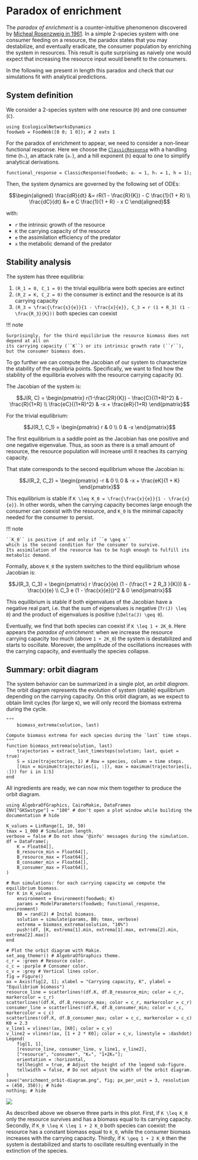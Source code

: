 # Paradox of enrichment

The *paradox of enrichment* is a counter-intuitive phenomenon discovered by
[Micheal Rosenzweig in 1961](https://www.science.org/doi/10.1126/science.171.3969.385).
In a simple 2-species system with one consumer feeding on a resource,
the paradox states that you may destabilize, and eventually eradicate,
the consumer population by enriching the system in resources.
This result is quite surprising as naively
one would expect that increasing the resource input would benefit to the consumers.

In the following we present in length this paradox
and check that our simulations fit with analytical predictions.

## System definition

We consider a 2-species system with one resource (``R``) and one consumer (``C``).

```@example econetd
using EcologicalNetworksDynamics
foodweb = FoodWeb([0 0; 1 0]); # 2 eats 1
```

For the paradox of enrichment to appear,
we need to consider a non-linear functional response.
Here we choose the [`ClassicResponse`](@ref)
with a handling time (`hₜ`), an attack rate (`aᵣ`), and a hill exponent (`h`) equal to one
to simplify analytical derivations.

```@example econetd
functional_response = ClassicResponse(foodweb; aᵣ = 1, hₜ = 1, h = 1);
```

Then, the system dynamics are governed by the following set of ODEs:

```math
\begin{aligned}
\frac{dR}{dt} &= rR(1 - \frac{R}{K}) - C \frac{1}{1 + R} \\
\frac{dC}{dt} &= e C \frac{1}{1 + R} - x C
\end{aligned}
```

with:

  - ``r`` the intrinsic growth of the resource
  - ``K`` the carrying capacity of the resource
  - ``e`` the assimilation efficiency of the predator
  - ``x`` the metabolic demand of the predator

## Stability analysis

The system has three equilibria:

 1. ``(R_1 = 0, C_1 = 0)`` the trivial equilibria were both species are extinct
 2. ``(R_2 = K, C_2 = 0)`` the consumer is extinct and the resource is at its carrying capacity
 3. ``(R_3 = \frac{\frac{x}{e}}{1 - \frac{x}{e}}, C_3 = r (1 + R_3) (1 - \frac{R_3}{K}))``
    both species can coexist

!!! note
    
    Surprisingly, for the third equilibrium the resource biomass does not depend at all on
    its carrying capacity (``K``) or its intrinsic growth rate (``r``),
    but the consumer biomass does.

To go further we can compute the Jacobian of our system
to characterize the stability of the equilibria points.
Specifically, we want to find how the stability of the equilibria
evolves with the resource carrying capacity (``K``).

The Jacobian of the system is:

```math
J(R, C) =
\begin{pmatrix}
r(1-\frac{2R}{K}) - \frac{C}{(1+R)^2} & - \frac{R}{1+R} \\
\frac{eC}{(1+R)^2} & -x + \frac{eR}{1+R}
\end{pmatrix}
```

For the trivial equilibrium:

```math
J(R_1, C_1) =
\begin{pmatrix}
r  & 0 \\
0 & -x
\end{pmatrix}
```

The first equilibrium is a saddle point as
the Jacobian has one positive and one negative eigenvalue.
Thus, as soon as there is a small amount of resource,
the resource population will increase until it reaches its carrying capacity.

That state corresponds to the second equilibrium whose the Jacobian is:

```math
J(R_2, C_2) =
\begin{pmatrix}
-r  & 0 \\
0 & -x + \frac{eK}{1 + K}
\end{pmatrix}
```

This equilibrium is stable if ``K \leq K_0 = \frac{\frac{x}{e}}{1 - \frac{x}{e}}``.
In other words, when the carrying capacity becomes large enough
the consumer can coexist with the resource,
and ``K_0`` is the minimal capacity needed for the consumer to persist.

!!! note
    
    ``K_0`` is positive if and only if ``e \geq x``
    which is the second condition for the consumer to survive.
    Its assimilation of the resource has to be high enough to fulfill its metabolic demand.

Formally, above ``K_0`` the system switches to the third equilibrium whose Jacobian is:

```math
J(R_3, C_3) =
\begin{pmatrix}
r \frac{x}{e} (1 - (\frac{1 + 2 R_3 }{K})) & - \frac{x}{e} \\
C_3 e (1 - \frac{x}{e}))^2 & 0
\end{pmatrix}
```

This equilibrium is stable if both eigenvalues of the Jacobian have a negative real part,
i.e. that the sum of eigenvalues is negative (``Tr(J) \leq 0``)
and the product of eigenvalues is positive (``\Delta(J) \geq 0``).

Eventually, we find that both species can coexist if
``K \leq 1 + 2K_0``.
Here appears the *paradox of enrichment*:
when we increase the resource carrying capacity too much (above ``1 + 2K_0``)
the system is destabilized and starts to oscillate.
Moreover, the amplitude of the oscillations increases with the carrying capacity,
and eventually the species collapse.

## Summary: orbit diagram

The system behavior can be summarized in a single plot, an *orbit diagram*.
The orbit diagram represents the evolution of system (stable) equilibrium
depending on the carrying capacity.
On this orbit diagram, as we expect to obtain limit cycles (for large `K`),
we will only record the biomass extrema during the cycle.

```@example econetd
"""
    biomass_extrema(solution, last)

Compute biomass extrema for each species during the `last` time steps.
"""
function biomass_extrema(solution, last)
    trajectories = extract_last_timesteps(solution; last, quiet = true)
    S = size(trajectories, 1) # Row = species, column = time steps.
    [(min = minimum(trajectories[i, :]), max = maximum(trajectories[i, :])) for i in 1:S]
end
```

All ingredients are ready, we can now mix them together to produce the orbit diagram.

```@example econetd
using AlgebraOfGraphics, CairoMakie, DataFrames
ENV["GKSwstype"] = "100" # don't open a plot window while building the documentation # hide

K_values = LinRange(1, 10, 50)
tmax = 1_000 # Simulation length.
verbose = false # Do not show '@info' messages during the simulation.
df = DataFrame(;
    K = Float64[],
    B_resource_min = Float64[],
    B_resource_max = Float64[],
    B_consumer_min = Float64[],
    B_consumer_max = Float64[],
)

# Run simulations: for each carrying capacity we compute the equilibrium biomass.
for K in K_values
    environment = Environment(foodweb; K)
    params = ModelParameters(foodweb; functional_response, environment)
    B0 = rand(2) # Inital biomass.
    solution = simulate(params, B0; tmax, verbose)
    extrema = biomass_extrema(solution, "10%")
    push!(df, [K, extrema[1].min, extrema[1].max, extrema[2].min, extrema[2].max])
end

# Plot the orbit diagram with Makie.
set_aog_theme!() # AlgebraOfGraphics theme.
c_r = :green # Resource color.
c_c = :purple # Consumer color.
c_v = :grey # Vertical lines color.
fig = Figure()
ax = Axis(fig[2, 1]; xlabel = "Carrying capacity, K", ylabel = "Equilibrium biomass")
resource_line = scatterlines!(df.K, df.B_resource_min; color = c_r, markercolor = c_r)
scatterlines!(df.K, df.B_resource_max; color = c_r, markercolor = c_r)
consumer_line = scatterlines!(df.K, df.B_consumer_min; color = c_c, markercolor = c_c)
scatterlines!(df.K, df.B_consumer_max; color = c_c, markercolor = c_c)
K0 = 2.3
v_line1 = vlines!(ax, [K0]; color = c_v)
v_line2 = vlines!(ax, [1 + 2 * K0]; color = c_v, linestyle = :dashdot)
Legend(
    fig[1, 1],
    [resource_line, consumer_line, v_line1, v_line2],
    ["resource", "consumer", "K₀", "1+2K₀"];
    orientation = :horizontal,
    tellheight = true, # Adjust the height of the legend sub-figure.
    tellwidth = false, # Do not adjust the width of the orbit diagram.
)
save("enrichment_orbit-diagram.png", fig; px_per_unit = 3, resolution = (450, 350)); # hide
nothing; # hide
```

![](enrichment_orbit-diagram.png)

As described above we observe three parts in this plot.
First, if ``K \leq K_0`` only the resource survives
and has a biomass equal to its carrying capacity.
Secondly, if ``K_0 \leq K \leq 1 + 2 K_0`` both species can coexist:
the resource has a constant biomass equal to ``K_0``,
while the consumer biomass increases with the carrying capacity.
Thirdly, if ``K \geq 1 + 2 K_0`` then the system is destabilized and starts to oscillate
resulting eventually in the extinction of the species.
